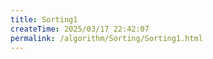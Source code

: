 ```yaml
---
title: Sorting1
createTime: 2025/03/17 22:42:07
permalink: /algorithm/Sorting/Sorting1.html
---
```

